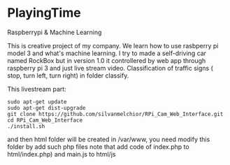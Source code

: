# PlayingTime
Raspberrypi &amp; Machine Learning

This is creative project of my company. We learn how to use rasbperry pi model 3 and what's machine learning. 
I try to made a self-driving car named RockBox but in version 1.0 it controllered by web app through raspberry pi 3 and just live stream video. Classification of traffic signs ( stop, turn left, turn right) in folder classify.

This livestream part:
  ```
  sudo apt-get update 
  sudo apt-get dist-upgrade 
  git clone https://github.com/silvanmelchior/RPi_Cam_Web_Interface.git 
  cd RPi_Cam_Web_Interface 
  ./install.sh
  ```
and then html folder will be created in /var/www, you need modify this folder by add such php files note that add code of index.php to html/index.php) and main.js to html/js
